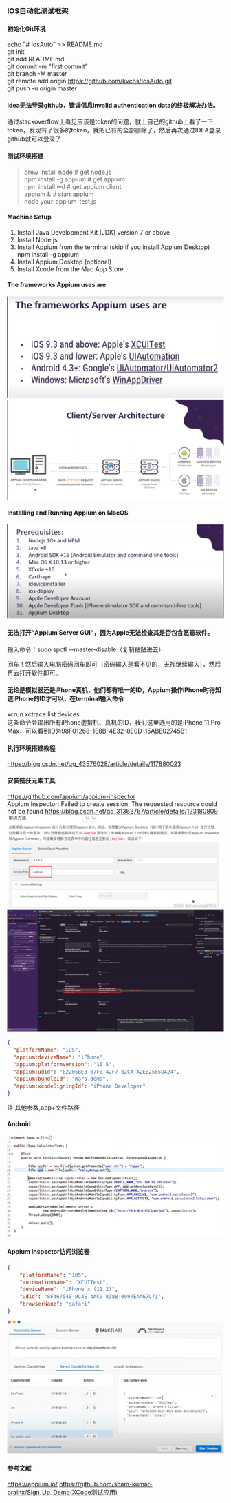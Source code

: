 ### IOS自动化测试框架

#### 初始化Git环境


echo "# IosAuto" >> README.md  
git init  
git add README.md  
git commit -m "first commit"  
git branch -M master  
git remote add origin https://github.com/kvchs/IosAuto.git  
git push -u origin master  


#### idea无法登录github，错误信息invalid authentication data的终极解决办法。
通过stackoverflow上看见应该是token的问题，就上自己的github上看了一下token，发现有了很多的token，就把已有的全部删除了，然后再次通过IDEA登录github就可以登录了

#### 测试环境搭建
> brew install node      # get node.js  
> npm install -g appium  # get appium  
> npm install wd         # get appium client  
> appium &               # start appium  
> node your-appium-test.js  


#### Machine Setup

1. Install Java Development Kit (JDK) version 7 or above
2. Install Node.js
3. Install Appium from the terminal (skip if you install Appium Desktop)
npm install -g appium
4. Install Appium Desktop (optional)
5. Install Xcode from the Mac App Store

#### The frameworks Appium uses are
![img.png](img.png)
![img_1.png](img_1.png)

#### Installing and Running Appium on MacOS
![img_2.png](img_2.png)

#### 无法打开“Appium Server GUI”，因为Apple无法检查其是否包含恶意软件。
输入命令：sudo spctl --master-disable（复制粘贴进去）  

回车！然后输入电脑密码回车即可（密码输入是看不见的，无视继续输入），然后再去打开软件即可。

#### 无论是模拟器还是iPhone真机，他们都有唯一的ID，Appium操作iPhone时得知道iPhone的ID才可以，在terminal输入命令
xcrun xctrace list devices  
这条命令会输出所有iPhone虚拟机、真机的ID，我们这里选用的是iPhone 11 Pro Max，可以看到ID为98F01268-1E8B-4E32-8E0D-15ABE02745B1


#### 执行环境搭建教程
https://blog.csdn.net/qq_43576028/article/details/117880023

#### 安装捕获元素工具

https://github.com/appium/appium-inspector  
Appium Inspector: Failed to create session. The requested resource could not be found
https://blog.csdn.net/qq_31362767/article/details/123180809  
![img_3.png](img_3.png)
![img_4.png](img_4.png)

```json
{
  "platformName": "iOS",
  "appium:deviceName": "iPhone",
  "appium:platformVersion": "15.5",
  "appium:udid": "E2205BE8-07FB-42F7-B2CA-A2EB2585DA24",
  "appium:bundleId": "mars.demo",
  "appium:xcodeSigningId": "iPhone Developer"
}
```
注:其他参数,app+文件路径

#### Android 
![img_5.png](img_5.png)

#### Appium inspector访问浏览器
```json
{
    "platformNane": "105",
    "automationName": "XCUITest",
    "deviceName": "iPhone x (11.2)",
    "udid": "8F467540-9C4E-4AC9-8388-0997EAA67C71",
    "browserNane": "safari"
}
```

![img_6.png](img_6.png)

#### 参考文献
https://appium.io/
https://github.com/sham-kumar-brainx/Sign_Up_Demo(XCode测试应用)